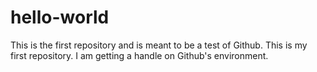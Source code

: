 # hello-world
This is the first repository and is meant to be a test of Github.
This is my first repository. I am getting a handle on Github's environment. 
